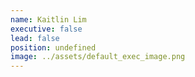 ```yaml
---
name: Kaitlin Lim
executive: false
lead: false
position: undefined
image: ../assets/default_exec_image.png
---
```


